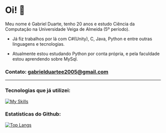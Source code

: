 # Oi! 👋 
Meu nome é Gabriel Duarte, tenho 20 anos e estudo Ciência da Computação na Universidade Veiga de Almeida (5º período).

- Já fiz trabalhos por lá com C#(Unity), C, Java, Python e entre outras linguagens e tecnologias.

- Atualmente estou estudando Python por conta própria, e pela faculdade estou aprendendo sobre MySql.

### Contato: gabrielduartee2005@gmail.com

--------------------------------------

### Tecnologias que já utilizei:

[![My Skills](https://skillicons.dev/icons?i=java,c,cs,python,mysql,figma,git,github,html,css,vscode,androidstudio,unity)](https://skillicons.dev)

### Estatísticas do Github:

[![Top Langs](https://github-readme-stats.vercel.app/api/top-langs/?username=gededo&theme=dark&show_icons=true&hide_border=false&layout=compact&hide=HLSL,Shaderlab)](https://github.com/anuraghazra/github-readme-stats)
